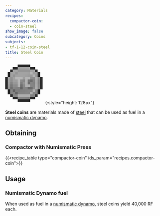 ```yaml
---
category: Materials
recipes:
  compactor-coin:
  - coin-steel
show_image: false
subcategory: Coins
subjects:
- tf-1-12-coin-steel
title: Steel Coin
---
```


![Steel coin](/assets/images/docs/1.12/thermal-foundation/coin-steel.png){:style="height: 128px"}


**Steel coins** are materials made of [steel](../steel-ingot/) that can be
used as fuel in a [numismatic dynamo](../../thermal-expansion/numismatic-dynamo/).


Obtaining
---------

### Compactor with Numismatic Press
{{<recipe_table type="compactor-coin" ids_param="recipes.compactor-coin">}}


Usage
-----

### Numismatic Dynamo fuel
When used as fuel in a [numismatic dynamo](../../thermal-expansion/numismatic-dynamo/), steel
coins yield 40,000 RF each.
